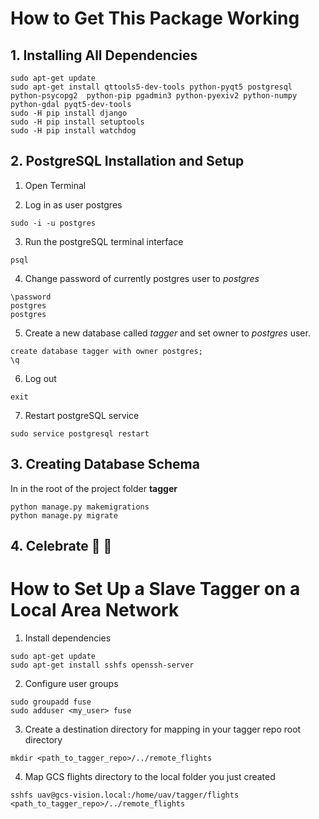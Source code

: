 # How to Get This Package Working

## 1. Installing All Dependencies
```
sudo apt-get update
sudo apt-get install qttools5-dev-tools python-pyqt5 postgresql python-psycopg2  python-pip pgadmin3 python-pyexiv2 python-numpy python-gdal pyqt5-dev-tools
sudo -H pip install django
sudo -H pip install setuptools
sudo -H pip install watchdog
```
## 2. PostgreSQL Installation and Setup

1. Open Terminal


2. Log in as user postgres
```
sudo -i -u postgres
```
3. Run the postgreSQL terminal interface
```
psql
```
4. Change password of currently postgres user to *postgres*
```
\password
postgres
postgres
```
5. Create a new database called *tagger* and set owner to *postgres* user.
```
create database tagger with owner postgres;
\q
```
6. Log out
```
exit
```
7. Restart postgreSQL service
```
sudo service postgresql restart
```
## 3. Creating Database Schema
In in the root of the project folder **tagger**
```
python manage.py makemigrations
python manage.py migrate
```
## 4. Celebrate :beers: :beers:

# How to Set Up a Slave Tagger on a Local Area Network

1. Install dependencies
```
sudo apt-get update
sudo apt-get install sshfs openssh-server
```

2. Configure user groups
```
sudo groupadd fuse
sudo adduser <my_user> fuse
```

3. Create a destination directory for mapping in your tagger repo root directory
```
mkdir <path_to_tagger_repo>/../remote_flights
```

4. Map GCS flights directory to the local folder you just created
```
sshfs uav@gcs-vision.local:/home/uav/tagger/flights <path_to_tagger_repo>/../remote_flights
```

